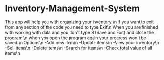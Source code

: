 # Inventory-Management-System
This app will help you with organizing your inventory.\n
If you want to exit from any section of the code you need to type Exit\n
When you are finished with working with data and you don't type 8 (Save and Exit) and close the program,\n
when you open the program again your progress won't be saved!\n
Options\n
-Add new item\n
-Update items\n
-View your inventory\n
-Sell items\n
-Delete items\n
-Search for items\n
-Check total value of all items\n
